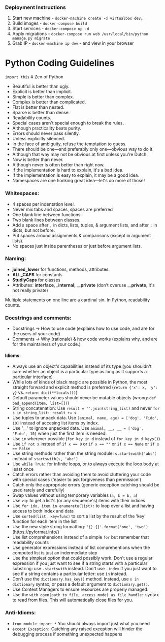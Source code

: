 ### Deployment Instructions

1. Start new machine - `docker-machine create -d virtualbox dev;`
1. Build images - `docker-compose build`
1. Start services - `docker-compose up -d`
1. Apply migrations - `docker-compose run web /usr/local/bin/python manage.py migrate`
1. Grab IP - `docker-machine ip dev` - and view in your browser


# Python Coding Guidelines

`import this`  # Zen of Python

- Beautiful is better than ugly.
- Explicit is better than implicit.
- Simple is better than complex.
- Complex is better than complicated.
- Flat is better than nested.
- Sparse is better than dense.
- Readability counts.
- Special cases aren't special enough to break the rules.
- Although practicality beats purity.
- Errors should never pass silently.
- Unless explicitly silenced.
- In the face of ambiguity, refuse the temptation to guess.
- There should be one—and preferably only one—obvious way to do it.
- Although that way may not be obvious at first unless you're Dutch.
- Now is better than never.
- Although never is often better than right now.
- If the implementation is hard to explain, it's a bad idea.
- If the implementation is easy to explain, it may be a good idea.
- Namespaces are one honking great idea—let's do more of those!


### Whitespaces:
- 4 spaces per indentation level.
- Never mix tabs and spaces, spaces are preferred
- One blank line between functions.
- Two blank lines between classes.
- Add a space after `,` in dicts, lists, tuples, & argument lists, and after `:` in dicts, but not before.
- Put spaces around assignments & comparisons (except in argument lists).
- No spaces just inside parentheses or just before argument lists.

### Naming:
- __joined_lower__ for functions, methods, attributes
- __ALL_CAPS__ for constants
- __StudlyCaps__ for classes
- Attributes: __interface__, ___internal__, ____private__  (don't overuse ____private__, it's not really private)

Multiple statements on one line are a cardinal sin. In Python, readability counts.

### Docstrings and comments:
- Docstrings -> How to use code (explains how to use code, and are for the users of your code)
- Comments -> Why (rationale) & how code works (explains why, and are for the maintainers of your code.)

#### Idioms:
- Always use an object's capabilities instead of its type (you shouldn't care whether an object is a particular type as long as it supports a particular interface)
- While lots of kinds of black magic are possible in Python, the most straight forward and explicit method is preferred (`return {'x': x, 'y': y}` vs. `return dict(**locals())`)
- Default parameter values should never be mutable objects (wrong: `def bad_append(item, list=[])`)
- String concatenation: Use `result = ''.join(string_list)` and never `for s in string_list: result += s`
- Use tuples to unpack data. Use `(animal, name, age) = ['dog', 'Fido', 10]` instead of accesing list items by index.
- Use '__' to ignore unpacked data. Use `animal, __, __ = ['dog', 'Fido', 10]` when just the first item is needed.
- Use `in` wherever possible (`for key in d` instead of `for key in d.keys()`)
- Use `if not x` instead of `if x == 0` or `if x == ""` or `if x == None` or `if x == False`
- Use string methods rather than the string module: `s.startswith('abc')` instead of `startswith(s, 'abc')`
- Use `while True:` for infinite loops, or to always execute the loop body at least once
- Catch errors rather than avoiding them to avoid cluttering your code with special cases ('easier to ask forgiveness than permission')
- Catch only the appropriate errors (generic exception catching should be used rarely and carefully)
- Swap values without using temporary variables (`a, b = b, a`)
- Use `zip` to get a list's (or any sequence's) items with their indices
- Use `for idx, item in enumerate(list):` to loop over a list and having access to both index and data
- Use `sorted(list, key=func)` to sort a list by the result of the 'key' function for each item in the list
- Use the new style string formatting: `'{} {}'.format('one', 'two')` (https://pyformat.info/)
- Use list comprehensions instead of a simple `for` but remember that readability counts
- Use generator expressions instead of list comprehentions when the computed list is just an indermediate step
- Use the simplest option that could possibly work. Don't use a regular expression if you just want to see if a string starts with a particular substring: use `.startswith` instead. Don't use `.index` if you just want to see if a string contains a particular letter: use `in` instead.
- Don’t use the `dictionary.has_key()` method. Instead, use `x in dictionary` syntax, or pass a default argument to `dictionary.get()`.
- Use Context Managers to ensure resources are properly managed.
- Use the `with open(path_to_file, access_mode) as file_handle:` syntax to read from files. This will automatically close files for you.


### Anti-Idioms:
- `from module import *` You should always import just what you need
- `except Exception:` Catching any raised exception will hinder the debugging process if something unexpected happens
